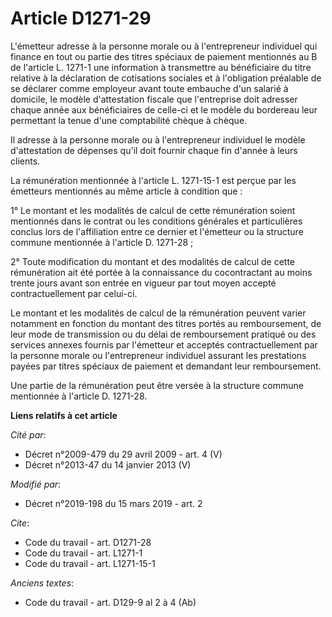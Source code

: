 # Article D1271-29

L'émetteur adresse à la personne morale ou à l'entrepreneur individuel qui finance en tout ou partie des titres spéciaux de
paiement mentionnés au B de l'article L. 1271-1 une information à transmettre au bénéficiaire du titre relative à la
déclaration de cotisations sociales et à l'obligation préalable de se déclarer comme employeur avant toute embauche d'un
salarié à domicile, le modèle d'attestation fiscale que l'entreprise doit adresser chaque année aux bénéficiaires de celle-ci
et le modèle du bordereau leur permettant la tenue d'une comptabilité chèque à chèque.

Il adresse à la personne morale ou à l'entrepreneur individuel le modèle d'attestation de dépenses qu'il doit fournir chaque
fin d'année à leurs clients.

La rémunération mentionnée à l'article L. 1271-15-1 est perçue par les émetteurs mentionnés au même article à condition que :

1° Le montant et les modalités de calcul de cette rémunération soient mentionnés dans le contrat ou les conditions générales
et particulières conclus lors de l'affiliation entre ce dernier et l'émetteur ou la structure commune mentionnée à l'article
D. 1271-28 ;

2° Toute modification du montant et des modalités de calcul de cette rémunération ait été portée à la connaissance du
cocontractant au moins trente jours avant son entrée en vigueur par tout moyen accepté contractuellement par celui-ci.

Le montant et les modalités de calcul de la rémunération peuvent varier notamment en fonction du montant des titres portés au
remboursement, de leur mode de transmission ou du délai de remboursement pratiqué ou des services annexes fournis par
l'émetteur et acceptés contractuellement par la personne morale ou l'entrepreneur individuel assurant les prestations payées
par titres spéciaux de paiement et demandant leur remboursement.

Une partie de la rémunération peut être versée à la structure commune mentionnée à l'article D. 1271-28.

**Liens relatifs à cet article**

_Cité par_:

  - Décret n°2009-479 du 29 avril 2009 - art. 4 (V)
  - Décret n°2013-47 du 14 janvier 2013 (V)

_Modifié par_:

  - Décret n°2019-198 du 15 mars 2019 - art. 2

_Cite_:

  - Code du travail - art. D1271-28
  - Code du travail - art. L1271-1
  - Code du travail - art. L1271-15-1

_Anciens textes_:

  - Code du travail - art. D129-9 al 2 à 4 (Ab)
